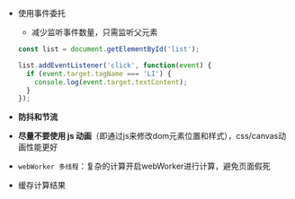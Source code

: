 - 使用事件委托
    - 减少监听事件数量，只需监听父元素
    
    ```jsx
    const list = document.getElementById('list');
    
    list.addEventListener('click', function(event) {
      if (event.target.tagName === 'LI') {
        console.log(event.target.textContent);
      }
    });
    ```
    
- ****防抖和节流****
- **尽量不要使用 js 动画**（即通过js来修改dom元素位置和样式），css/canvas动画性能更好
- `webWorker 多线程`：复杂的计算开启webWorker进行计算，避免页面假死
- 缓存计算结果
